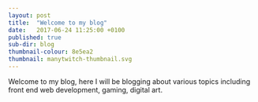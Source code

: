 ```yaml
---
layout: post
title:  "Welcome to my blog"
date:   2017-06-24 11:25:00 +0100
published: true
sub-dir: blog
thumbnail-colour: 8e5ea2
thumbnail: manytwitch-thumbnail.svg
---
```

Welcome to my blog, here I will be blogging about various topics including front end web development, gaming, digital art.
